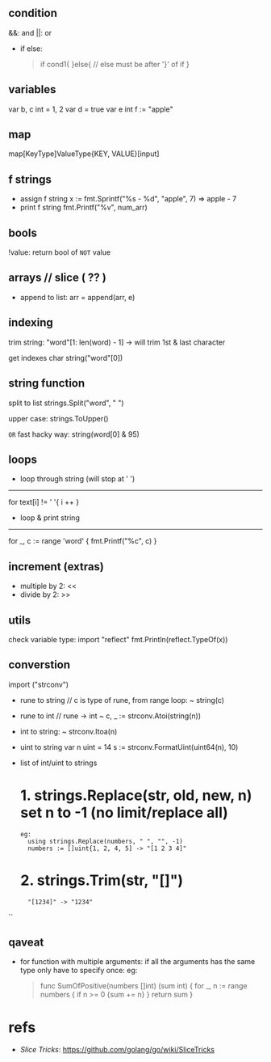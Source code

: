 ## condition
&&: and
||: or

- if else:
    > if cond1{
    > }else{ // else must be after '}' of if
    > }



## variables
var b, c int = 1, 2
var d = true
var e int 
f := "apple"


## map
map[KeyType]ValueType{KEY, VALUE}[input]

## f strings
- assign f string
  x := fmt.Sprintf("%s -  %d", "apple", 7) => apple - 7
- print f string
  fmt.Printf("%v", num_arr)

## bools
!value: return bool of `NOT` value

## arrays // slice ( ?? )
- append to list:
  arr = append(arr, e)

## indexing
trim string:
  "word"[1: len(word) - 1] -> will trim 1st & last character

get indexes char
  string("word"[0])

## string function
split to list
  strings.Split("word", " ")

upper case:
  strings.ToUpper()

`OR` fast hacky way:
  string(word[0] & 95)

## loops
- loop through string (will stop at ' ')
------------------------------
  for text[i] != ' '{
    i ++
  }

- loop & print string
------------------------------
for _, c := range 'word' {
  fmt.Printf("%c", c)
}

## increment (extras)
- multiple by 2: <<
- divide   by 2: >>


## utils
check variable type:
  import "reflect"
  fmt.Println(reflect.TypeOf(x))


## converstion
import ("strconv")
- rune to string  // c is type of rune, from range loop: 
    ~ string(c)
- rune to int     // rune -> int
    ~ c, _ := strconv.Atoi(string(n))
- int to string:
    ~ strconv.Itoa(n)
- uint to string
  var n uint = 14
  s := strconv.FormatUint(uint64(n), 10)

- list of int/uint to strings
    # 1. strings.Replace(str, old, new, n) set n to -1 (no limit/replace all)
      eg: 
        using strings.Replace(numbers, " ", "", -1)
        numbers := []uint{1, 2, 4, 5] -> "[1 2 3 4]"
    # 2. strings.Trim(str, "[]")
        "[1234]" -> "1234"




``
## qaveat
- for function with multiple arguments:
  if all the arguments has the same type
  only have to specify once:
  eg:
  >  func SumOfPositive(numbers []int) (sum int) {
  >    for _, n := range numbers {
  >      if n >= 0 {sum += n}
  >    }
  >    return sum
  >  }




# refs
- *Slice Tricks*: https://github.com/golang/go/wiki/SliceTricks
